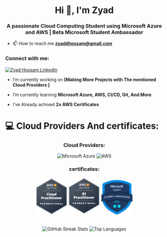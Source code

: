 <h1 align="center">Hi 👋, I'm Zyad</h1>
<h3 align="center">A passionate Cloud Computing Student using Microsoft Azure and AWS | Beta Microsoft Student Ambassador</h3>

- 📫 How to reach me **zyaddhossam@gmail.com**
<h3 align="left">Connect with me:</h3>
<p align="left">
<a href="https://www.linkedin.com/in/zyadd-hossam/?wt.mc_id=studentamb_433496" target="_blank">
    <img align="center" src="https://raw.githubusercontent.com/rahuldkjain/github-profile-readme-generator/master/src/images/icons/Social/linked-in-alt.svg" 
    alt="Zyad Hossam LinkedIn" height="30" width="40" />
</a>


-  I’m currently working on **[Making More Projects with The mentioned Cloud Providers ]**

-  I’m currently learning **Microsoft Azure, AWS, CI/CD, Git, And More**  

-  I’ve Already achived **2x AWS Certificates**  

# 💻 Cloud Providers And certificates:

<h3 align="center">Cloud Providers:</h3>
<p align="center"> 
  <img src="https://upload.wikimedia.org/wikipedia/commons/thumb/f/fa/Microsoft_Azure.svg/1200px-Microsoft_Azure.svg.png" alt="Microsoft Azure" width=100px; hight=100px;/>
  <img src="https://logolook.net/wp-content/uploads/2023/09/Amazon-Web-Services-Logo.png" alt="AWS" width=150px; hight=150px;/>
</p>

<h3 align="center">certificates:</h3>
<p align="center"> 
  <img src="https://raw.githubusercontent.com/Zyaddhossam/Zyad-Hossam/main/Pics/CLF-C02.png" alt="CLF-C02" width=100px; hight=100px;/>
  <img src="https://raw.githubusercontent.com/Zyaddhossam/Zyad-Hossam/main/Pics/AIF-C01.png" alt="AIF-C01" width=100px; hight=100px;/>
  <img src="https://raw.githubusercontent.com/Zyaddhossam/Zyad-Hossam/main/Pics/Beta.png" alt="Beta student ambassador" width=100px; hight=100px;/>
</p>


<div align="center" style="padding: 20px;">
    <img src="https://github-readme-streak-stats.herokuapp.com/?user=Zyaddhossam&theme=dark&hide_border=false" alt="GitHub Streak Stats" />
    <img src="https://github-readme-stats.vercel.app/api/top-langs/?username=Zyaddhossam&theme=dark&hide_border=false&include_all_commits=true&count_private=true&layout=compact" alt="Top Languages" />
</div>
